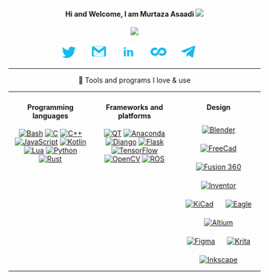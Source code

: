 
<h4 align="center"> Hi and Welcome, I am Murtaza Asaadi <img src="https://media.giphy.com/media/hvRJCLFzcasrR4ia7z/giphy.gif" width="18px"></h4>

<!-- https://github.com/DenverCoder1/readme-typing-svg -->
<p align="center">
  <img src="https://readme-typing-svg.herokuapp.com/?lines=Full-stack%20web%20and%20app%20developer;Experienced%20UI%2FUX%20Designer;10%2B%20years%20of%20coding%20experience;Always%20learning%20new%20things&font=Fira%20Code&center=true&width=440&height=45&color=18baeb&vCenter=true&size=22](https://readme-typing-svg.herokuapp.com?color=FF3F84&lines=Enjoying+learning;Electrical+engineer;Embedded+developer;CAD+designer">
</p>


<!-- Social icons section -->
<p align="center">
  <a href="https://twitter.com/makerlik"><img width="32px" alt="Twitter" title="Twitter" src="src/icons/twitter.png"/></a>
  &#8287;&#8287;&#8287;&#8287;&#8287;
  <a href="mailto: murtazamakasaadi@gmail.com"><img width="32px" alt="Gmail" title="Gmail" src="src/icons/gmail.png"/></a>
  &#8287;&#8287;&#8287;&#8287;&#8287;
  <a href="https://www.linkedin.com/in/murtaza-asaadi-9b583a138/"><img width="32px" alt="Linkedin" title="Linkedin" src="src/icons/linkedin.png"/></a>
  &#8287;&#8287;&#8287;&#8287;&#8287;
  <a href="https://www.coursera.org/user/58aafc3c99e17d0c95a731c88c263bb2"><img width="32px" alt="Coursera" title="Coursera" src="src/icons/coursera.png"></a>
  &#8287;&#8287;&#8287;&#8287;&#8287;
  <a href="https://t.me/makerlik"><img width="32px" alt="Telegram" title="Telegram" src="src/icons/telegram.png"/></a>
  &#8287;&#8287;&#8287;&#8287;&#8287;
</p>

---
<p align="center"> 🔨 Tools and programs I love & use </p>

<table>
  <tr>
  <td valign="top" width="33%">

  <h4 align="center">Programming languages</h4>  
<div align="center">  
    <a href="https://www.gnu.org/software/bash/"><img alt="Bash" src="https://img.shields.io/badge/shell_script-%23121011.svg?style=for-the-badge&logo=gnu-bash&logoColor=white"></a>
    <a href="https://en.wikipedia.org/wiki/C_(programming_language)"><img alt="C" src="https://img.shields.io/badge/c-%2300599C.svg?style=for-the-badge&logo=c&logoColor=white"></a>
    <a href="https://en.wikipedia.org/wiki/C%2B%2B"><img alt="C++" src="https://img.shields.io/badge/c++-%2300599C.svg?style=for-the-badge&logo=c%2B%2B&logoColor=white"></a>
    <a href="https://en.wikipedia.org/wiki/JavaScript"><img alt="JavaScript" src="https://img.shields.io/badge/javascript-%23323330.svg?style=for-the-badge&logo=javascript&logoColor=%23F7DF1E"></a>
    <a href="https://kotlinlang.org/"><img alt="Kotlin" src="https://img.shields.io/badge/kotlin-%230095D5.svg?style=for-the-badge&logo=kotlin&logoColor=white"></a>
      <a href="https://www.lua.org/"><img alt="Lua" src="https://img.shields.io/badge/lua-%232C2D72.svg?style=for-the-badge&logo=lua&logoColor=white"></a>
    <a href="https://www.python.org/"><img alt="Python" src="https://img.shields.io/badge/python-3670A0?style=for-the-badge&logo=python&logoColor=ffdd54"></a>
    <a href="https://www.rust-lang.org/"><img alt="Rust" src="https://img.shields.io/badge/rust-%23000000.svg?style=for-the-badge&logo=rust&logoColor=white"></a>
</div>
  </td>
  <td valign="top" width="33%">

<h4 align="center">Frameworks and platforms</h4> 
  <div align="center"> 
    <a href="https://www.qt.io/"><img alt="QT" src="https://img.shields.io/badge/Qt-%23217346.svg?style=for-the-badge&logo=Qt&logoColor=white"></a>
    <a href="https://www.anaconda.com/"><img alt="Anaconda" src="https://img.shields.io/badge/Anaconda-%2344A833.svg?style=for-the-badge&logo=anaconda&logoColor=white"></a>
    <a href="https://www.djangoproject.com/"><img alt="Django" src="https://img.shields.io/badge/django-%23092E20.svg?style=for-the-badge&logo=django&logoColor=white"></a>
    <a href="https://flask.palletsprojects.com/en/2.1.x/"><img alt="Flask" src="https://img.shields.io/badge/flask-%23000.svg?style=for-the-badge&logo=flask&logoColor=white"></a>
    <a href="https://www.tensorflow.org/"><img alt="TensorFlow" src="https://img.shields.io/badge/TensorFlow-FF6F00?style=for-the-badge&logo=tensorflow&logoColor=white"></a>
    <a href="https://opencv.org/"><img alt="OpenCV" src="https://img.shields.io/badge/opencv-%23white.svg?style=for-the-badge&logo=opencv&logoColor=white"></a>
    <a href="https://www.ros.org/"><img alt="ROS" src="https://img.shields.io/badge/ros-%230A0FF9.svg?style=for-the-badge&logo=ros&logoColor=white"></a>
</div>
  </td>
  <td valign="top" width="33%">

<h4 align="center">Design</h4>   
<div align="center">  
 <a href="https://www.blender.org/"><img alt="Blender" style="margin: 10px" src="https://img.shields.io/badge/blender-%23F5792A.svg?style=for-the-badge&logo=blender&logoColor=white"/></a>
 <a href="https://www.freecadweb.org/"><img alt="FreeCad" style="margin: 10px" src="https://img.shields.io/badge/freecad-FD3A5C.svg?style=for-the-badge&logo=&logoColor=white"/></a>
 <a href="https://www.autodesk.com/products/fusion-360/overview?term=1-YEAR&tab=subscription"><img alt="Fusion 360" style="margin: 10px" src="https://img.shields.io/badge/fusion 360-%23F5792A.svg?style=for-the-badge&logo=&logoColor=white"/></a>
 <a href="https://www.autodesk.com/products/inventor/overview?term=1-YEAR&tab=subscription"><img alt="Inventor" style="margin: 10px" src="https://img.shields.io/badge/inventor-%23F5792A.svg?style=for-the-badge&logo=&logoColor=white"/></a>
 <a href="https://www.kicad.org/"><img alt="KiCad" style="margin: 10px" src="https://img.shields.io/badge/kicad-0078D4.svg?style=for-the-badge&logo=&=white"/></a>
 <a href="https://www.autodesk.com/products/eagle/overview"><img alt="Eagle" style="margin: 10px" src="https://img.shields.io/badge/eagle-%23F5792A.svg?style=for-the-badge&logo=&=white"/></a>
 <a href="https://www.altium.com/"><img alt="Altium" style="margin: 10px" src="https://img.shields.io/badge/altium-000000.svg?style=for-the-badge&logo=&=white"/></a>
  <a href="https://www.figma.com/"><img alt="Figma" style="margin: 10px" src="https://img.shields.io/badge/figma-%23F24E1E.svg?style=for-the-badge&logo=figma&logoColor=white"/></a>
  <a href="https://krita.org/en/"><img alt="Krita" style="margin: 10px" src="https://img.shields.io/badge/Krita-203759?style=for-the-badge&logo=krita&logoColor=EEF37B"/></a>
  <a href="https://inkscape.org/"><img alt="Inkscape" style="margin: 10px" src="https://img.shields.io/badge/Inkscape-e0e0e0?style=for-the-badge&logo=inkscape&logoColor=080A13"/></a>
</div>
  </td>
  </tr>
</table> 

